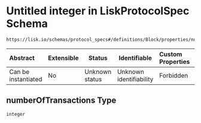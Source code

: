 # Untitled integer in LiskProtocolSpec Schema

```txt
https://lisk.io/schemas/protocol_specs#/definitions/Block/properties/numberOfTransactions
```

| Abstract            | Extensible | Status         | Identifiable            | Custom Properties | Additional Properties | Access Restrictions | Defined In                                                                                     |
| :------------------ | ---------- | -------------- | ----------------------- | :---------------- | --------------------- | ------------------- | ---------------------------------------------------------------------------------------------- |
| Can be instantiated | No         | Unknown status | Unknown identifiability | Forbidden         | Allowed               | none                | [lisk_protocol_specs.schema.json\*](../lisk_protocol_specs.schema.json 'open original schema') |

## numberOfTransactions Type

`integer`
